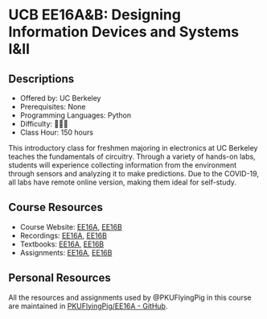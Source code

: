 # UCB EE16A&B: Designing Information Devices and Systems I&II

## Descriptions

- Offered by: UC Berkeley
- Prerequisites: None
- Programming Languages: Python
- Difficulty: 🌟🌟🌟
- Class Hour: 150 hours

This introductory class for freshmen majoring in electronics at UC Berkeley teaches the fundamentals of circuitry. Through a variety of hands-on labs, students will experience collecting information from the environment through sensors and analyzing it to make predictions. Due to the COVID-19, all labs have remote online version, making them ideal for self-study.

## Course Resources

- Course Website: [EE16A](https://inst.eecs.berkeley.edu/~ee16a/su20/), [EE16B](https://eecs16b.org/)
- Recordings: [EE16A](https://www.youtube.com/playlist?list=PL6nn4B7IPh8YwpxeJqCoNJ7wh0jme6WNr), [EE16B](https://www.youtube.com/playlist?list=PLfSttCKflps1UrUS1ZaV9KQJkoPFzdZAk)
- Textbooks: [EE16A](https://inst.eecs.berkeley.edu/~ee16a/sp22/#notes), [EE16B](https://eecs16b.org/#notes)
- Assignments: [EE16A](https://inst.eecs.berkeley.edu/~ee16a/sp22/hw-practice.html), [EE16B](https://eecs16b.org/hw-practice/?)

## Personal Resources

All the resources and assignments used by @PKUFlyingPig in this course are maintained in [PKUFlyingPig/EE16A - GitHub](https://github.com/PKUFlyingPig/EE16A).
